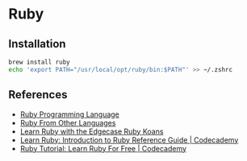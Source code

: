 # Ruby

## Installation

```bash
brew install ruby
echo 'export PATH="/usr/local/opt/ruby/bin:$PATH"' >> ~/.zshrc
```

## References

- [Ruby Programming Language](https://www.ruby-lang.org/en/)
- [Ruby From Other Languages](https://www.ruby-lang.org/en/documentation/ruby-from-other-languages/)
- [Learn Ruby with the Edgecase Ruby Koans](http://rubykoans.com/)
- [Learn Ruby: Introduction to Ruby Reference Guide | Codecademy](https://www.codecademy.com/learn/learn-ruby/modules/learn-ruby-introduction-to-ruby-u/cheatsheet)
- [Ruby Tutorial: Learn Ruby For Free | Codecademy](https://www.codecademy.com/learn/learn-ruby)
